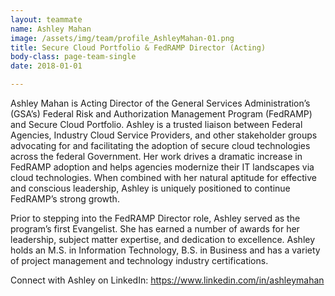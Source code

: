 ```yaml
---
layout: teammate
name: Ashley Mahan
image: /assets/img/team/profile_AshleyMahan-01.png
title: Secure Cloud Portfolio & FedRAMP Director (Acting)
body-class: page-team-single
date: 2018-01-01

---
```

Ashley Mahan is Acting Director of the General Services Administration’s (GSA’s) Federal Risk and Authorization Management Program (FedRAMP) and Secure Cloud Portfolio. Ashley is a trusted liaison between Federal Agencies, Industry Cloud Service Providers, and other stakeholder groups advocating for and facilitating the adoption of secure cloud technologies across the federal Government.  Her work drives a dramatic increase in FedRAMP adoption and helps agencies modernize their IT landscapes via cloud technologies. When combined with her natural aptitude for effective and conscious leadership, Ashley is uniquely positioned to continue FedRAMP’s strong growth.

Prior to stepping into the FedRAMP Director role, Ashley served as the program’s first Evangelist. She has earned a number of awards for her leadership, subject matter expertise, and dedication to excellence. Ashley holds an M.S. in Information Technology, B.S. in Business and has a variety of project management and technology industry certifications.

Connect with Ashley on LinkedIn: https://www.linkedin.com/in/ashleymahan
